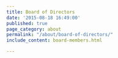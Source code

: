 ```yaml
---
title: Board of Directors
date: '2015-08-18 16:49:00'
published: true
page_category: about
permalink: "/about/board-of-directors/"
include_content: board-members.html

---
```

